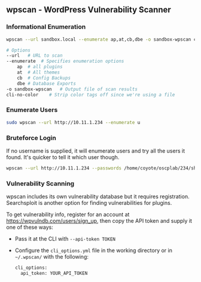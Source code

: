## wpscan - WordPress Vulnerability Scanner

### Informational Enumeration

```bash
wpscan --url sandbox.local --enumerate ap,at,cb,dbe -o sandbox-wpscan cli-no-color

# Options
--url	# URL to scan
--enumerate  # Specifies enumeration options
	ap	# all plugins
	at	# All themes
	cb	# Config Backups
	dbe	# Database Exports
-o sandbox-wpscan	# Output file of scan results
cli-no-color	# Strip color tags off since we're using a file
```

### Enumerate Users

```bash
sudo wpscan --url http://10.11.1.234 --enumerate u
```

### Bruteforce Login

If no username is supplied, it will enumerate users and try all the users it found.  It's quicker to tell it which user though.

```bash
wpscan --url http://10.11.1.234 --passwords /home/coyote/oscplab/234/shortrockyou.txt --usernames admin
```

### Vulnerability Scanning

wpscan includes its own vulnerability database but it requires registration.  Searchsploit is another option for finding vulnerabilities for plugins.

To get vulnerability info, register for an account at https://wpvulndb.com/users/sign_up, then copy the API token and supply it one of these ways:

- Pass it at the CLI with `--api-token TOKEN`

- Configure the `cli_options.yml` file in the working directory or in `~/.wpscan/` with the following:

  ```bash
  cli_options:
    api_token: YOUR_API_TOKEN
  ```
